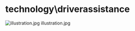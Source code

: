 <h1>technology\driverassistance</h1>
<div class="container text-center">
<div class="row">
<div class="col col-lg-2 col-6">
<img src="https://media.evkx.net/multimedia/technology/driverassistance/illustration_xst.jpg" class="img-thumbnail" alt="illustration.jpg">
illustration.jpg
</div>
</div>
</div>
